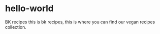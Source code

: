 # hello-world
BK recipes
this is bk recipes, this is where you can find our vegan recipes collection.
